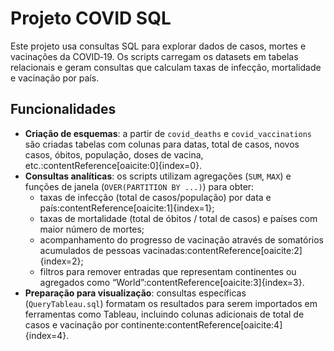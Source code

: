 # Projeto COVID SQL

Este projeto usa consultas SQL para explorar dados de casos, mortes e vacinações da COVID‑19. Os scripts carregam os datasets em tabelas relacionais e geram consultas que calculam taxas de infecção, mortalidade e vacinação por país.

## Funcionalidades

- **Criação de esquemas**: a partir de `covid_deaths` e `covid_vaccinations` são criadas tabelas com colunas para datas, total de casos, novos casos, óbitos, população, doses de vacina, etc.:contentReference[oaicite:0]{index=0}.
- **Consultas analíticas**: os scripts utilizam agregações (`SUM`, `MAX`) e funções de janela (`OVER(PARTITION BY ...)`) para obter:
  - taxas de infecção (total de casos/população) por data e país:contentReference[oaicite:1]{index=1};
  - taxas de mortalidade (total de óbitos / total de casos) e países com maior número de mortes;
  - acompanhamento do progresso de vacinação através de somatórios acumulados de pessoas vacinadas:contentReference[oaicite:2]{index=2};
  - filtros para remover entradas que representam continentes ou agregados como “World”:contentReference[oaicite:3]{index=3}.
- **Preparação para visualização**: consultas específicas (`QueryTableau.sql`) formatam os resultados para serem importados em ferramentas como Tableau, incluindo colunas adicionais de total de casos e vacinação por continente:contentReference[oaicite:4]{index=4}.

